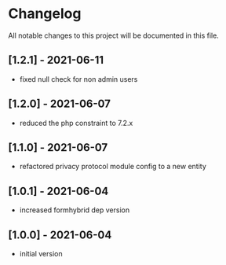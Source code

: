 # Changelog

All notable changes to this project will be documented in this file.

## [1.2.1] - 2021-06-11

- fixed null check for non admin users

## [1.2.0] - 2021-06-07

- reduced the php constraint to 7.2.x

## [1.1.0] - 2021-06-07

- refactored privacy protocol module config to a new entity

## [1.0.1] - 2021-06-04

- increased formhybrid dep version

## [1.0.0] - 2021-06-04

- initial version
